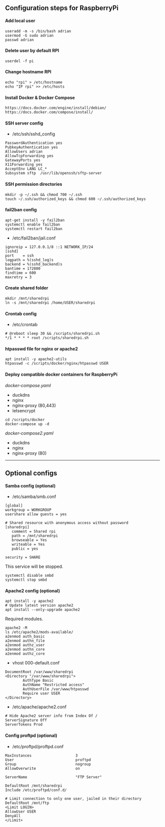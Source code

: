 ## Configuration steps for RaspberryPi

#### Add local user
```
useradd -m -s /bin/bash adrian
usermod -G sudo adrian
passwd adrian
```
#### Delete user by default RPI
```
userdel -f pi
```
#### Change hostname RPI
```
echo "rpi" > /etc/hostname
echo "IP rpi" >> /etc/hosts
```

#### Install Docker & Docker Compose
```
https://docs.docker.com/engine/install/debian/
https://docs.docker.com/compose/install/
```

#### SSH server config
- /etc/ssh/sshd_config
```
PasswordAuthentication yes
PubkeyAuthentication yes
AllowUsers adrian
AllowTcpForwarding yes
GatewayPorts yes
X11Forwarding yes
AcceptEnv LANG LC_*
Subsystem sftp  /usr/lib/openssh/sftp-server
```

#### SSH permission directories
```
mkdir -p ~/.ssh && chmod 700 ~/.ssh
touch ~/.ssh/authorized_keys && chmod 600 ~/.ssh/authorized_keys
```

#### fail2ban config
```
apt-get install -y fail2ban
systemctl enable fail2ban
systemctl restart fail2ban
```
- /etc/fail2ban/jail.conf
```
ignoreip = 127.0.0.1/8 ::1 NETWORK_IP/24
[sshd]
port    = ssh
logpath = %(sshd_log)s
backend = %(sshd_backend)s
bantime = 172800
findtime = 600
maxretry = 3
```

#### Create shared folder
```
mkdir /mnt/sharedrpi
ln -s /mnt/sharedrpi /home/USER/sharedrpi
```

#### Crontab config
- /etc/crontab
```
# @reboot sleep 30 && /scripts/sharedrpi.sh
*/1 * * * * root /scripts/sharedrpi.sh
```

#### htpasswd file for nginx or apache2
```
apt install -y apache2-utils
htpasswd -c /scripts/docker/nginx/htpasswd USER
```

#### Deploy compatible docker containers for RaspberryPi

*docker-compose.yaml*
- duckdns
- nginx
- nginx-proxy (80,443)
- letsencrypt
```
cd /scripts/docker
docker-compose up -d
```

*docker-compose2.yaml*
- duckdns
- nginx
- nginx-proxy (80)

---
## Optional configs

#### Samba config (optional)
- /etc/samba/smb.conf
```
[global]
workgroup = WORKGROUP
usershare allow guests = yes

# Shared resource with anonymous access without password
[sharedrpi]
   comment = Shared rpi
   path = /mnt/sharedrpi
   browseable = Yes
   writeable = Yes
   public = yes

security = SHARE
```
This service will be stopped.
```
systemctl disable smbd
systemctl stop smbd
```

#### Apache2 config (optional)
```
apt install -y apache2
# Update latest version apache2
apt install --only-upgrade apache2
```

Required modules.
```
apache2 -M
ls /etc/apache2/mods-available/
a2enmod auth_basic
a2enmod authn_file
a2enmod authz_user
a2enmod authn_core
a2enmod authz_core
```
- vhost 000-default.conf
```
DocumentRoot /var/www/sharedrpi
<Directory "/var/www/sharedrpi">
        AuthType Basic
        AuthName "Restricted access"
        AuthUserFile /var/www/htpasswd
        Require user USER
</Directory>
```
- /etc/apache/apache2.conf
```
# Hide Apache2 server info from Index Of /
ServerSignature Off
ServerTokens Prod
```

#### Config proftpd (optional)
- /etc/proftpd/proftpd.conf
```
MaxInstances                    3
User                            proftpd
Group                           nogroup
AllowOverwrite                  on

ServerName                      "FTP Server"

DefaultRoot /mnt/sharedrpi
Include /etc/proftpd/conf.d/

# Limit connection to only one user, jailed in their directory
DefaultRoot /mnt/ftp
<Limit LOGIN>
AllowUser USER
DenyAll
</Limit>
```
